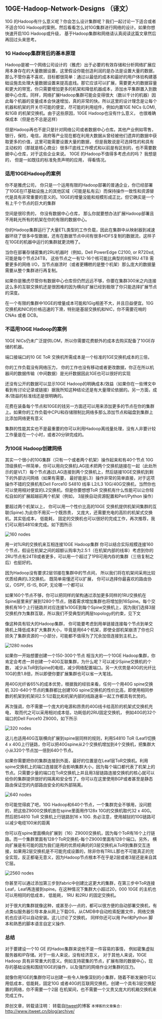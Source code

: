 10GE-Hadoop-Network-Designs （译文）
---

10G 的Hadoop有什么意义呢？你会怎么设计集群呢？我们一起讨论一下适合或者不适合10G Hadoop的案例，然后看看怎么对10G集群进行网络的设计。如果你想快速开启10G Hadoop或升级， 基于Hadoop集群和网络请认真阅读这篇文章然后再回过头来思考。

### 1G Hadoop集群背后的基本原理
Hadoop是被一个网络公司设计的（雅虎）出于必要的有效存储和分析网络扩展应用本身存在的大量数据设置，这里假设你能创造利润的是办法是设置大量的数据， 那么不管你喜不喜欢，目标都很简单：通过以最低的成本和最好的用户体验构建基础设施去处理大量数据设置来提高底线。那它应该可以扩展，需要更大的数据容量和更大的带宽，你只需要增加更多的机架和降低机器成本，添加水平集群置入到数据中心仓库。同样，网络扩展Hadoop集群可能会变得很大（数以千计的机器）因此每个机器的变量成本会快速增加，真的非常的快。所以这里的设计理念是让每个机器和机架的开关尽可能的便宜，尽可能的利用组件，例如内置1GE NICs (LOM),和1GB 的机架交换机。由于这些原因，10GE Hadoop也没有什么意义， 也很难确保成本（但是也不总是这样）

但是Hadoop再也不是只是针对网络公司或者数据中心仓库。其他产业例如零售，银行，保险，电信，政府等产业现在都在利用大数据从曾经被他们遗弃的数据中获取更多的价值，这里可能需要设置大量的数据， 但是我敢说是可选择性的和具有主动权的（那就是核心商业）很多IT底线工作模式和以前是有区别的，也不需要数据中心仓库，对于这些企业来说。 10GE 的Hadoop不值得多考虑点的吗？ 我想是的， 但是一如既往的标准免责声明的应用， 得看情况。

### 适用10GEHadoop的案例
你不是雅虎公司， 你只是一个运用有限的Hadoop部署的普通企业，你已经部署了10GE在IT基础设施上的其他区域（可能是私有云）而保持操作一致性和资源替代是具有非常重要的意义的。10GE的增量没能和规模形成正比，但它确实是一个有上千个节点的巨大的集群

空间是很珍贵的， 你没有数据中心仓库， 那么你就要想办法扩展Hadoop部署且不用耗光所有的机架在你的有限的数据中心。

你的Hadoop集群运行了大量ETL类型的工作负载，因此在集群中从映射器到减速器环绕了很多中型数据，还有在数据节点中间有很多HDFS复制的数据流，这样子在10GE的机器中运行的集群就更流畅了。


当你在部署存储密集的2RU机器时（例如，Dell PowerEdge C2100, or R720xd,可能是每个节点24TB， 这些节点之一有12-16个核可能比典型的8核1RU 4TB 需要更多的网络 I/O，当节点崩溃时（或者更糟糕的是整个机架）那么庞大的数据量需要从整个集群进行再复制。

如果你是雅虎尽管你有数据中心仓库但仍然远远不够，你要在集群300米之内连接这么多的互联交换机还是很困难的因为横向扩展已经到极限了你只能选择扩展节点的深度。

在一个有限的集群中10GE的增量成本可能和1Gig相差不大，并且日益便宜。10G交换机和NIC的价格迅速的下滑，特别是基层交换机和NIC，你不需要花哨的CNAs 或者 DCB。

### 不适用10GE Hadoop的案例
10GE NICs仍未广泛提供LOM，所以你需要花费额外的成本去购买配备了10GE存储的机器。

端口接端口的10 GE ToR 交换机所需成本是一个标准的1GE交换机成本的三倍， 

你的工作负载没有网络压力， 你的工作也没有移动或者更改数据，你正在所以机器间的数据传输（中间数据）是光纤数据因此1GE也可以很好的实现

还没有公开的数据可以显示10GE Hadoop的明确成本/效益（如果你在一些博文中看到有讨论记录或链接）据我所知这种结论还是有大量理论依据的。另一方面，成本/效益的标准线还是很明确的。

花费在装备每个节点和10GE的钱另一方面还可以用来添加更多的节点在你的集群上。如果你的工作负载中CPU和存储限制比网络多那么添加节点和磁盘到集群上比添加网络更有意义

集群的性能其实也不是最重要的你可以利用Hadoop离线量处理，没有人非要计较工作量是在一个小时，或者20分钟完成的。

### 为10GE Hadoop创建网络
其实一个很小的10G集群（只有一个或者两个机架）操作起来和有40个节点 10G顶级换机一样简单，你可以用向交换机LAG技术把两个交换机链接在一起（此处所示的是VLT）每个节点通过LAG连接到两个交换机上，然后链接10GE交换机到剩下的外部访问网络（如果有需要， 最好能是L3）操作非常的简单直接，对于这项操作不错的交换机有Dell Force10 S4810 线率 L2/L3 10G/40G交换机，当然你也可以使用相对便宜的L2交换机，但是你要想想ToR 交换机有什么性能可以让你轻松自如的扩展超越前两个机架（例如， 3层换自动资源配置和Perl/Python 操作）

要超过两个机架以上， 你可以用一个性价比高的10GE 交换机提供机架间集群的互联(Spine).为此你不用买一个既昂贵， 又庞大，还需要充电的高阶的机架式交换机。其实低成本， 低能耗， 固定的交换机也可以很好的完成工作，再次推荐，我们可以用S4810来完成。如下图所示

![160 nodes](http://itweet.github.io/screenshots/new/160-nodes.png)

用一对1UR的交换机来互相连接10GE Hadoop集群 你可以结合实际规模连接160个节点，假设在机架之间的超额认购率为2.5:1（在机架内部的线率）考虑到你的2RU节点有24TB或者更多，可以用一个超过了1PB可用内存的集群（三倍复制之后）也挺好的。

因为Hadoop没有要求2层邻接在集群中的节点间， 所以我们将在机架间采用比较优质经典的L3交换机， 既简单易懂还可以扩展， 你可以选择你最喜欢的路由协议，OSPF, IS-IS, BGP, 无论哪一个都可以

如果160个节点不够，你可以把同样的架构通过添加更多同样的1RU交换机在Spine层里来扩展到1280个节点，随着需求增加集群也将增加到16Spine。每个交换机有16个上行链路并对应连接1x10GE到每个Spine交换机上，因为我们选择3层交换机作为集群互联，所以我们不受典型的两层topology的约束，见下文

像这种具有较大的Hadoop集群， 你可能要考虑到用单链接连接每个节点到单交换机上降低成本扩大集群大小，毕竟是用64个机架，即使全部机架崩溃了你也只损失了集群资源的一小部分，可能都不值得为了冗余加倍连接到主机上。

![1280 nodes](http://itweet.github.io/screenshots/new/1280-nodes.png)

如果你一开始想要创建一个150-300个节点 相当大的一个10GE Hadoop集群，你肯定会考虑一并创建一个40G互联集群，为什么呢？可以减少Spine交换机的个数， 减少从ToR到Spine的电缆，减少网络配置端口。另一大优势是40G的光纤比10G的贵1.8倍，所以即便你要扩展集群也可以省一大笔钱。

用40G光纤省65%的成本优势，根据我的经验来看，任何一个用40G spine交换机 320-640个节点的集群都比创建10G spine交换机的性价比高，即使用相同参数的机架到机架间2.5:1过载比和机架内部的线路速率一起工作都具有优势的。

再次强调，你不需要一个庞大的电源和昂贵的40G线卡给高阶的机架式交换机充电， 取而代之可以采用相对成本低，功耗低的2RU固定交换机， 例如40G的32个端口的Dell Force10 Z9000，如下所示

![320 nodes](http://itweet.github.io/screenshots/new/320-nodes.png)

这儿也适用40G互联横向扩展到spine层同样的规则，利用S4810 ToR (Leaf)切换4 x 40G上行链路，你可以把40Gspine从2个交换机增加到4个交换机，把集群大小从320个节点加一倍到640个节点。

如果你需要把你的集群连接到外面，最好的位置是在Leaf层ToR交换机。利用spine交换机上的端口连接就不会影响集群大小，因为每个端口都代表了机架上的节点。只需要少量的端口在ToR交换机上并且用3层链路连接交换机的核心就可以给你的集群提供很好的隔离和安全性了。你可以在这里使用BGP或者甚至是静态路由保证您的内部路由安全的和外部隔离。
 
![640 nodes](http://itweet.github.io/screenshots/new/640-nodes.png)

你可能觉得疯了吧，10G Hadoop和640个节点，一个集群完全不够用，没问题的，把这些Z9000交换机放在spine里面用作128x 10G的交换机取代32 x 40G。然后把S4810 ToR
交换机上行链路到16 x 10G. 务必注意，使用越狱的10G链路可以减少电缆100米的距离

你可以在spine里面横向扩展到（16）Z9000交换机，因为每个ToR有16个上行链路。而一个集群里面有128个ToR交换机-每个Z9000里面有128个端口。另外， 横向扩展是有可能的因为我们是用的优质经典的的3层交换机从ToR到集群交互连接，如果用2层交换机是不可能完成设置的，除非你有TRILL那也不可能真正的完全实现，反正都毫无意义，因为Hadoop节点根本不在乎是2层或者3层还是来自其它层。

![2560 nodes](http://itweet.github.io/screenshots/new/2560-nodes.png)

你甚至可以通过添加第三步到fabric中创建比这更大的集群，在第三步中ToR连接Leaf，Leaf再连接到spine。在这种情况下集群大小超过20，000 10GE 的主机也可以用相同的低成本， 低能耗， 1RU 和2RU 的固定交换机。

对于很大的集群就像这种，或甚至小一点的，都可以很方便的自动部署交换机，有点类似服务器引导本身从网上下载OS，从CMDB中自动检索配置文件，网络交换机也应该可以自动安装。这儿讨论了交换机， 同样你还可以用 Perl和Python 脚本和熟悉的脚本语言自定义操作.

### 总结
对于要建设一个10 GE 的Hadoo集群来说他不是一件容易的事情， 例如密集虚拟服务器和IP存储。对于一些人来说，没有经济意义， 对于其他人来说，10GE Hadoop 具有非常重大的意义。例如支持密集的节点，扩展有限的数据中心，现存的基础设施和围绕10GE的操作，以及强烈的网络作业对集群的压力。

就像你用1GE的集群你可以创建一些令人映像深刻的小集群，随着不断发展你可以用低成本，低能耗，固定10G 或者40G的互联网交换机，创建一个具有3层交换配置的网络，你不需要一个2层 在机架间，也不需要一个又贵又庞大的机箱交换机来完成工作。


原创文章，转载请注明： 转载自[Itweet](http://www.itweet.cn)的博客
`本博客的文章集合:` http://www.itweet.cn/blog/archive/
